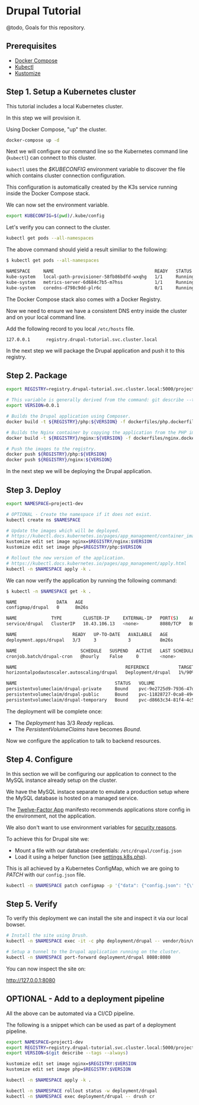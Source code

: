 Drupal Tutorial
===============

@todo, Goals for this repository.

## Prerequisites

* [Docker Compose](https://docs.docker.com/compose/install)
* [Kubectl](https://kubernetes.io/docs/tasks/tools/install-kubectl)
* [Kustomize](https://github.com/kubernetes-sigs/kustomize/blob/master/docs/INSTALL.md)

## Step 1. Setup a Kubernetes cluster

This tutorial includes a local Kubernetes cluster.

In this step we will provision it.

Using Docker Compose, "up" the cluster.

```bash
docker-compose up -d
```

Next we will configure our command line so the Kubernetes command line (`kubectl`) can connect to this cluster.

`kubectl` uses the _$KUBECONFIG_ environment variable to discover the file which contains cluster connection configuration.

This configuration is automatically created by the K3s service running inside the Docker Compose stack.

We can now set the environment variable.

```bash
export KUBECONFIG=$(pwd)/.kube/config
```

Let's verify you can connect to the cluster.

```bash
kubectl get pods --all-namespaces
```

The above command should yield a result similiar to the following:

```bash
$ kubectl get pods --all-namespaces

NAMESPACE     NAME                                      READY   STATUS    RESTARTS   AGE
kube-system   local-path-provisioner-58fb86bdfd-wxqhg   1/1     Running   0          35s
kube-system   metrics-server-6d684c7b5-m7hss            1/1     Running   0          35s
kube-system   coredns-d798c9dd-plr6c                    0/1     Running   0          35s
```

The Docker Compose stack also comes with a Docker Registry.

Now we need to ensure we have a consistent DNS entry inside the cluster and on your local command line.

Add the following record to you local `/etc/hosts` file.

`127.0.0.1      registry.drupal-tutorial.svc.cluster.local`

In the next step we will package the Drupal application and push it to this registry.

## Step 2. Package

```bash
export REGISTRY=registry.drupal-tutorial.svc.cluster.local:5000/project1

# This variable is generally derived from the command: git describe --tags --always
export VERSION=0.0.1

# Builds the Drupal application using Composer.
docker build -t ${REGISTRY}/php:${VERSION} -f dockerfiles/php.dockerfile .

# Builds the Nginx container by copying the application from the PHP image.
docker build -t ${REGISTRY}/nginx:${VERSION} -f dockerfiles/nginx.dockerfile --build-arg PHP_IMAGE=${REGISTRY}/php:${VERSION} .

# Push the images to the registry.
docker push ${REGISTRY}/php:${VERSION}
docker push ${REGISTRY}/nginx:${VERSION}
```

In the next step we will be deploying the Drupal application.

## Step 3. Deploy

```bash
export NAMESPACE=project1-dev

# OPTIONAL - Create the namespace if it does not exist.
kubectl create ns $NAMESPACE

# Update the images which will be deployed.
# https://kubectl.docs.kubernetes.io/pages/app_management/container_images.html
kustomize edit set image nginx=$REGISTRY/nginx:$VERSION
kustomize edit set image php=$REGISTRY/php:$VERSION

# Rollout the new version of the application.
# https://kubectl.docs.kubernetes.io/pages/app_management/apply.html
kubectl -n $NAMESPACE apply -k .
```

We can now verify the application by running the following command:

```bash
$ kubectl -n $NAMESPACE get -k .

NAME               DATA   AGE
configmap/drupal   0      8m26s

NAME             TYPE        CLUSTER-IP     EXTERNAL-IP   PORT(S)    AGE
service/drupal   ClusterIP   10.43.106.13   <none>        8080/TCP   8m26s

NAME                     READY   UP-TO-DATE   AVAILABLE   AGE
deployment.apps/drupal   3/3     3            3           8m26s

NAME                        SCHEDULE   SUSPEND   ACTIVE   LAST SCHEDULE   AGE
cronjob.batch/drupal-cron   @hourly    False     0        <none>          8m26s

NAME                                         REFERENCE           TARGETS           MINPODS   MAXPODS   REPLICAS   AGE
horizontalpodautoscaler.autoscaling/drupal   Deployment/drupal   1%/90%, 0%/300%   2         4         3          8m26s

NAME                                     STATUS   VOLUME                                     CAPACITY   ACCESS MODES   STORAGECLASS   AGE
persistentvolumeclaim/drupal-private     Bound    pvc-9e2725d9-7936-47dd-9ee8-8b773440f1a6   20Gi       RWO            local-path     8m26s
persistentvolumeclaim/drupal-public      Bound    pvc-11828727-0ca8-4941-beb4-3fd9fadeea5a   20Gi       RWO            local-path     8m26s
persistentvolumeclaim/drupal-temporary   Bound    pvc-d8663c34-81f4-4c52-bc7c-c2eb4e1030eb   20Gi       RWO            local-path     8m26s

```

The deployment will be complete once:

* The _Deployment_ has 3/3 _Ready_ replicas.
* The _PersistentVolumeClaims_ have becomes _Bound_.

Now we configure the application to talk to backend resources.

## Step 4. Configure

In this section we will be configuring our application to connect to the MySQL instance already setup on the cluster.

We have the MySQL instace separate to emulate a production setup where the MySQL database is hosted on a managed service.

The [Twelve-Factor App](https://12factor.net) manifesto recommends applications store config in the environment, not the application.

We also don't want to use environment variables for [security reasons](https://diogomonica.com/2017/03/27/why-you-shouldnt-use-env-variables-for-secret-data).

To achieve this for Drupal site we:

* Mount a file with our database credentials: `/etc/drupal/config.json`
* Load it using a helper function (see [settings.k8s.php](/dockerfiles/settings.k8s.php)).

This is all achieved by a Kubernetes ConfigMap, which we are going to _PATCH_ with our `config.json` file.

```bash
kubectl -n $NAMESPACE patch configmap -p '{"data": {"config.json": "{\"mysql.database\": \"drupal\", \"mysql.username\": \"root\", \"mysql.password\": \"password\", \"mysql.hostname\": \"nonprod.mysql\"}"}}' drupal
```

## Step 5. Verify

To verify this deployment we can install the site and inspect it via our local bowser.

```bash
# Install the site using Drush.
kubectl -n $NAMESPACE exec -it -c php deployment/drupal -- vendor/bin/drush site-install standard

# Setup a tunnel to the Drupal application running on the cluster.
kubectl -n $NAMESPACE port-forward deployment/drupal 8080:8080
```

You can now inspect the site on:

http://127.0.0.1:8080


## OPTIONAL - Add to a deployment pipeline

All the above can be automated via a CI/CD pipeline.

The following is a snippet which can be used as part of a deployment pipeline.

```bash
export NAMESPACE=project1-dev
export REGISTRY=registry.drupal-tutorial.svc.cluster.local:5000/project1
export VERSION=$(git describe --tags --always)

kustomize edit set image nginx=$REGISTRY:$VERSION
kustomize edit set image php=$REGISTRY:$VERSION

kubectl -n $NAMESPACE apply -k .

kubectl -n $NAMESPACE rollout status -w deployment/drupal
kubectl -n $NAMESPACE exec deployment/drupal -- drush cr
```